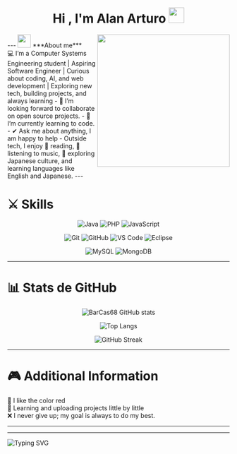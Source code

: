 <h1 align="center"><b>Hi , I'm Alan Arturo </b><img src="https://media.giphy.com/media/hvRJCLFzcasrR4ia7z/giphy.gif" width="35"></h1>
<img src="https://media2.giphy.com/media/v1.Y2lkPTc5MGI3NjExaWEzMnUycHI2N3oxNDhhczE1Z3o4aG01N2kwc2VrYmIwajVsYmt0NiZlcD12MV9pbnRlcm5hbF9naWZfYnlfaWQmY3Q9Zw/2IudUHdI075HL02Pkk/giphy.gif" width="300px" align="right">
---
<img src="https://media.giphy.com/media/ObNTw8Uzwy6KQ/giphy.gif" width="30px">&nbsp;***About me***
<br>
💻 I’m a Computer Systems Engineering student | Aspiring Software Engineer | Curious about coding, AI, and web development | Exploring new tech, building projects, and always learning
- 👯 I’m looking forward to collaborate on open source projects.
- 🌱 I’m currently learning to code.
- ✔ Ask me about anything, I am happy to help
- Outside tech, I enjoy 📖 reading, 🎵 listening to music, 🏯 exploring Japanese culture, and learning languages like English and Japanese.
---

# ⚔️ Skills
<div align="center">

<!-- Lenguajes -->
![Java](https://img.shields.io/badge/Java-ED8B00?style=for-the-badge&logo=openjdk&logoColor=white)
![PHP](https://img.shields.io/badge/PHP-777BB4?style=for-the-badge&logo=php&logoColor=white)
![JavaScript](https://img.shields.io/badge/JavaScript-F7DF1E?style=for-the-badge&logo=javascript&logoColor=black)

<!-- Herramientas -->
![Git](https://img.shields.io/badge/Git-F05032?style=for-the-badge&logo=git&logoColor=white)
![GitHub](https://img.shields.io/badge/GitHub-181717?style=for-the-badge&logo=github&logoColor=white)
![VS Code](https://img.shields.io/badge/VS%20Code-007ACC?style=for-the-badge&logo=visualstudiocode&logoColor=white)
![Eclipse](https://img.shields.io/badge/Eclipse-2C2255?style=for-the-badge&logo=eclipse&logoColor=white)

<!-- Bases de datos -->

![MySQL](https://img.shields.io/badge/MySQL-4479A1?style=for-the-badge&logo=mysql&logoColor=white)
![MongoDB](https://img.shields.io/badge/MongoDB-47A248?style=for-the-badge&logo=mongodb&logoColor=white)

</div>

---

# 📊 Stats de GitHub
<div align="center">

![BarCas68 GitHub stats](https://github-readme-stats.vercel.app/api?username=BarCas68&show_icons=true&theme=radical&count_private=true)  

![Top Langs](https://github-readme-stats.vercel.app/api/top-langs/?username=BarCas68&layout=compact&theme=radical)  

![GitHub Streak](https://streak-stats.demolab.com?user=BarCas68&theme=radical&hide_border=false)  

</div>

---

# 🎮 Additional Information
🔴 I like the color red
<br>
🚀 Learning and uploading projects little by little
<br>
❌  I never give up; my goal is always to do my best.

---


---

<!-- Footer animado -->
![Typing SVG](https://readme-typing-svg.demolab.com?font=Fira+Code&duration=3000&pause=1000&color=FF0000&center=true&vCenter=true&multiline=true&width=800&lines=Thank+you+for+visiting+my+profile!⭐;)
